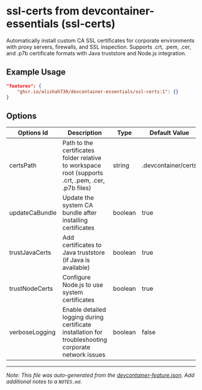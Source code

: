 
# ssl-certs from devcontainer-essentials (ssl-certs)

Automatically install custom CA SSL certificates for corporate environments with proxy servers, firewalls, and SSL inspection. Supports .crt, .pem, .cer, and .p7b certificate formats with Java truststore and Node.js integration.

## Example Usage

```json
"features": {
    "ghcr.io/alishah730/devcontainer-essentials/ssl-certs:1": {}
}
```

## Options

| Options Id | Description | Type | Default Value |
|-----|-----|-----|-----|
| certsPath | Path to the certificates folder relative to workspace root (supports .crt, .pem, .cer, .p7b files) | string | .devcontainer/certs |
| updateCaBundle | Update the system CA bundle after installing certificates | boolean | true |
| trustJavaCerts | Add certificates to Java truststore (if Java is available) | boolean | true |
| trustNodeCerts | Configure Node.js to use system certificates | boolean | true |
| verboseLogging | Enable detailed logging during certificate installation for troubleshooting corporate network issues | boolean | false |



---

_Note: This file was auto-generated from the [devcontainer-feature.json](https://github.com/alishah730/devcontainer-essentials/blob/main/src/ssl-certs/devcontainer-feature.json).  Add additional notes to a `NOTES.md`._
